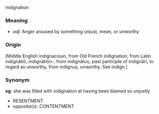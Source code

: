 indignation
### Meaning
+ _adj_: Anger aroused by something unjust, mean, or unworthy

### Origin

[Middle English indignacioun, from Old French indignation, from Latin indignātiō, indignātiōn-, from indignātus, past participle of indignārī, to regard as unworthy, from indignus, unworthy. See indign.]

### Synonym

__eg__: she was filled with indignation at having been blamed so unjustly

+ RESENTMENT
+ opposite(s): CONTENTMENT


